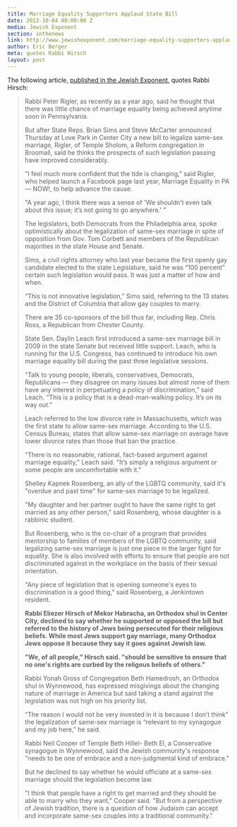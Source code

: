 ```yaml
---
title: Marriage Equality Supporters Applaud State Bill
date: 2013-10-04 00:00:00 Z
media: Jewish Exponent
section: inthenews
link: http://www.jewishexponent.com/marriage-equality-supporters-applaud-state-bill
author: Eric Berger
meta: quotes Rabbi Hirsch
layout: post
---
```


The following article, [published in the Jewish Exponent](http://www.jewishexponent.com/marriage-equality-supporters-applaud-state-bill), quotes Rabbi Hirsch:

>Rabbi Peter Rigler, as recently as a year ago, said he thought that there was little chance of marriage equality being achieved anytime soon in Pennsylvania.
>
>But after State Reps. Brian Sims and Steve McCarter announced Thursday at Love Park in Center City a new bill to legalize same-sex marriage, Rigler, of Temple Sholom, a Reform congregation in Broomall, said he thinks the prospects of such legislation passing have improved considerably.
>
>"I feel much more confident that the tide is changing," said Rigler, who helped launch a Facebook page last year, Marriage Equality in PA — NOW!, to help advance the cause.
>
>"A year ago, I think there was a sense of 'We shouldn’t even talk about this issue; it’s not going to go anywhere.' ”
>
>The legislators, both Democrats from the Philadelphia area, spoke optimistically about the legalization of same-sex marriage in spite of opposition from Gov. Tom Corbett and members of the Republican majorities in the state House and Senate.
>
>Sims, a civil rights attorney who last year became the first openly gay candidate elected to the state Legislature, said he was “100 percent” certain such legislation would pass. It was just a matter of how and when.
>
>“This is not innovative legislation,” Sims said, referring to the 13 states and the District of Columbia that allow gay couples to marry.
>
>There are 35 co-sponsors of the bill thus far, including Rep. Chris Ross, a Republican from Chester County.
>
>State Sen. Daylin Leach first introduced a same-sex marriage bill in 2009 in the state Senate but received little support. Leach, who is running for the U.S. Congress, has continued to introduce his own marriage equality bill during the past three legislative sessions.
>
>“Talk to young people, liberals, conservatives, Democrats, Republicans — they disagree on many issues but almost none of them have any interest in perpetuating a policy of discrimination,” said Leach.  “This is a policy that is a dead-man-walking policy. It’s on its way out.”
>
>Leach referred to the low divorce rate in Massachusetts, which was the first state to allow same-sex marriage. According to the U.S. Census Bureau, states that allow same-sex marriage on average have lower divorce rates than those that ban the practice.
>
>“There is no reasonable, rational, fact-based argument against marriage equality," Leach said. "It’s simply a religious argument or some people are uncomfortable with it."
>
>Shelley Kapnek Rosenberg, an ally of the LGBTQ community, said it's "overdue and past time" for same-sex marriage to be legalized.
>
>"My daughter and her partner ought to have the same right to get married as any other person," said Rosenberg, whose daughter is a rabbinic student.
>
>But Rosenberg, who is the co-chair of a program that provides mentorship to families of members of the LGBTQ community, said legalizing same-sex marriage is just one piece in the larger fight for equality. She is also involved with efforts to ensure that people are not discriminated against in the workplace on the basis of their sexual orientation.
>
>"Any piece of legislation that is opening someone's eyes to discrimination is a good thing," said Rosenberg, a Jenkintown resident.
>
>**Rabbi Eliezer Hirsch of Mekor Habracha, an Orthodox shul in Center City, declined to say whether he supported or opposed the bill but referred to the history of Jews being persecuted for their religious beliefs. While most Jews support gay marriage, many Orthodox Jews oppose it because they say it goes against Jewish law.**
>
>**"We, of all people," Hirsch said.  "should be sensitive to ensure that no one's rights are curbed by the religous beliefs of others."**
>
>Rabbi Yonah Gross of Congregation Beth Hamedrosh, an Orthodox shul in Wynnewood, has expressed misgivings about the changing nature of marriage in America but said taking a stand against the legislation was not high on his priority list.
>
>“The reason I would not be very invested in it is because I don’t think” the legalization of same-sex marriage is “relevant to my synagogue and my job here,” he said.
>
>Rabbi Neil Cooper of Temple Beth Hillel- Beth El, a Conservative synagogue in Wynnewood, said the Jewish community's response "needs to be one of embrace and a non-judgmental kind of embrace."
>
>But he declined to say whether he would officiate at a same-sex marriage should the legislation become law.
>
>"I think that people have a right to get married and they should be able to marry who they want," Cooper said. "But from a perspective of Jewish tradition, there is a question of how Judaism can accept and incorporate same-sex couples into a traditional community."
